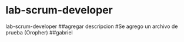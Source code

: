 # lab-scrum-developer
lab-scrum-developer
##agregar descripcion
#Se agrego un archivo de prueba (Oropher)
##gabriel
